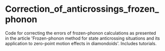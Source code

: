 # Correction_of_anticrossings_frozen_phonon
Code for correcting the errors of frozen-phonon calculations as presented in the article 'Frozen-phonon method for state anticrossing situations and its application to zero-point motion  effects in diamondoids'. Includes tutorials.
